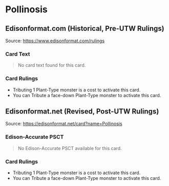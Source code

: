 # Pollinosis

## Edisonformat.com (Historical, Pre-UTW Rulings)

Source: https://www.edisonformat.com/rulings

### Card Text

> No card text found for this card.

### Card Rulings

*   Tributing 1 Plant-Type monster is a cost to activate this card.
*   You can Tribute a face-down Plant-Type monster to activate this card.

## Edisonformat.net (Revised, Post-UTW Rulings)

Source: https://edisonformat.net/card?name=Pollinosis

### Edison-Accurate PSCT

> No Edison-Accurate PSCT available for this card.

### Card Rulings

*   Tributing 1 Plant-Type monster is a cost to activate this card.
*   You can Tribute a face-down Plant-Type monster to activate this card.
            